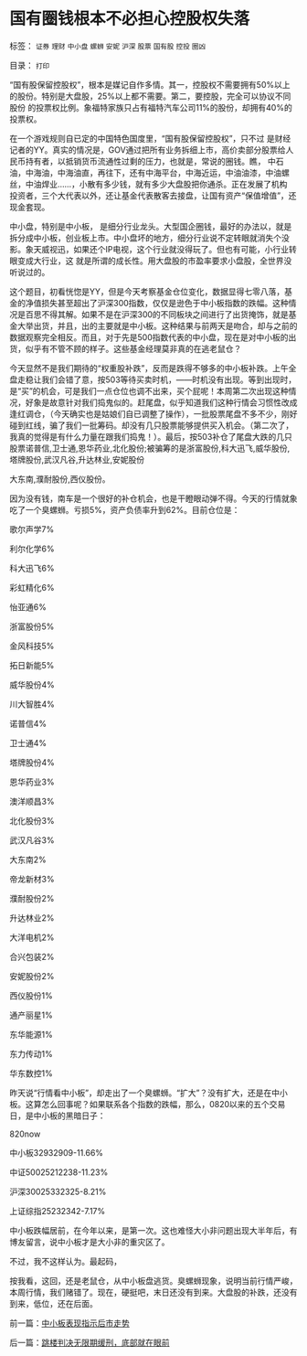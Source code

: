 # 国有圈钱根本不必担心控股权失落

标签： `证券` `理财` `中小盘` `螺蛳` `安妮` `沪深` `股票` `国有股` `控投` `圈凶` 

目录： `打印`

“国有股保留控股权”，根本是媒记自作多情。其一，控股权不需要拥有50%以上的股份。特别是大盘股，25%以上都不需要。第二，要控股，完全可以协议不同股份
的投票权比例。象福特家族只占有福特汽车公司11%的股份，却拥有40%的投票权。



在一个游戏规则自已定的中国特色国度里，“国有股保留控股权”，只不过
是财经记者的YY。真实的情况是，GOV通过把所有业务拆细上市，高价卖部分股票给人民币持有者，以抵销货币流通性过剩的压力，也就是，常说的圈钱。瞧，
中石油，中海油，中海油直，再往下，还有中海平台，中海近运，中油油漆，中油螺丝，中油焊业……，小散有多少钱，就有多少大盘股把你通杀。正在发展了机构
投资者，三个大代表以外，还让基金代表散客去接盘，让国有资产“保值增值”，还现金套现。



中小盘，特别是中小板，
是细分行业龙头。大型国企圈钱，最好的办法以，就是拆分成中小板，创业板上市。中小盘坏的地方，细分行业说不定转眼就消失个没影。象天威视迅，如果还个IP电视，这个行业就没得玩了。但也有可能，小行业转眼变成大行业，这
就是所谓的成长性。用大盘股的市盈率要求小盘股，全世界没听说过的。



这个题目，初看恍惚是YY，但是今天考察基金仓位变化，数据显得七零八落，基金的净值损失甚至超出了沪深300指数，仅仅是逊色于中小板指数的跌幅。这种情况是百思不得其解。如果不是在沪深300的不同板块之间进行了出货掩饰，就是基金大举出货，并且，出的主要就是中小板。这种结果与前两天是吻合，却与之前的数据观察完全相反。而且，对于先是500指数代表的中小盘，现在是对中小板的出货，似乎有不管不顾的样子。这些基金经理莫非真的在逃老鼠仓？



今天显然不是我们期待的“权重股补跌”，反而是跌得不够多的中小板补跌。上午全盘走稳让我们会错了意，按503等待买卖时机，——时机没有出现。等到出现时，是“买”的机会，可是我们一点仓位也调不出来，买个屁呢！本周第二次出现这种情况，好象是故意针对我们捣鬼似的。赶尾盘，似乎知道我们这种行情会习惯性改成逢红调仓，（今天确实也是姑娘们自已调整了操作），一批股票尾盘不多不少，刚好碰到红线，骗了我们一批筹码。却没有几只股票能够提供买入机会。（第二次了，我真的觉得是有什么力量在跟我们捣鬼！）。最后，按503补仓了尾盘大跌的几只股票诺普信,卫士通,恩华药业,北化股份;被骗筹的是浙富股份,科大迅飞,威华股份,塔牌股份,武汉凡谷,升达林业,安妮股份

大东南,濮耐股份,西仪股份。



因为没有钱，南车是一个很好的补仓机会，也是干瞪眼动弹不得。今天的行情就象吃了一个臭螺蛳。亏损5%，资产负债率升到62%。目前仓位是：

歌尔声学7%

利尔化学6%

科大迅飞6%

彩虹精化6%

怡亚通6%

浙富股份5%

金风科技5%

拓日新能5%

威华股份4%

川大智胜4%

诺普信4%

卫士通4%

塔牌股份4%

恩华药业3%

澳洋顺昌3%

北化股份3%

武汉凡谷3%

大东南2%

帝龙新材3%

濮耐股份2%

升达林业2%

大洋电机2%

合兴包装2%

安妮股份2%

西仪股份1%

通产丽星1%

东华能源1%

东力传动1%

华东数控1%



昨天说“行情看中小板”，却走出了一个臭螺蛳。“扩大”？没有扩大，还是在中小板。这算怎么回事呢？如果联系各个指数的跌幅，那么，0820以来的五个交易日，是中小板的黑暗日子：

820now

中小板32932909-11.66%

中证50025212238-11.23%

沪深30025332325-8.21%

上证综指25232342-7.17%



中小板跌幅居前，在今年以来，是第一次。这也难怪大小非问题出现大半年后，有博友留言，说中小板才是大小非的重灾区了。



不过，我不这样认为。最起码，



按我看，这回，还是老鼠仓，从中小板盘逃货。臭螺蛳现象，说明当前行情严峻，本周行情，我们赌错了。现在，硬挺吧，末日还没有到来。大盘股的补跌，还没有到来，低位，还在后面。



前一篇：[中小板表现指示后市走势](../../../2008/8/26/中小板表现指示后市走势.md)

后一篇：[跳楼判决无限期缓刑，底部就在眼前](../../../2008/8/28/跳楼判决无限期缓刑，底部就在眼前.md)